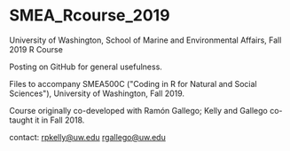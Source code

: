 # SMEA_Rcourse_2019
University of Washington, School of Marine and Environmental Affairs, Fall 2019 R Course

Posting on GitHub for general usefulness. 

Files to accompany SMEA500C ("Coding in R for Natural and Social Sciences"), University of Washington, Fall 2019.

Course originally co-developed with Ramón Gallego; Kelly and Gallego co-taught it in Fall 2018.

contact:
rpkelly@uw.edu
rgallego@uw.edu
